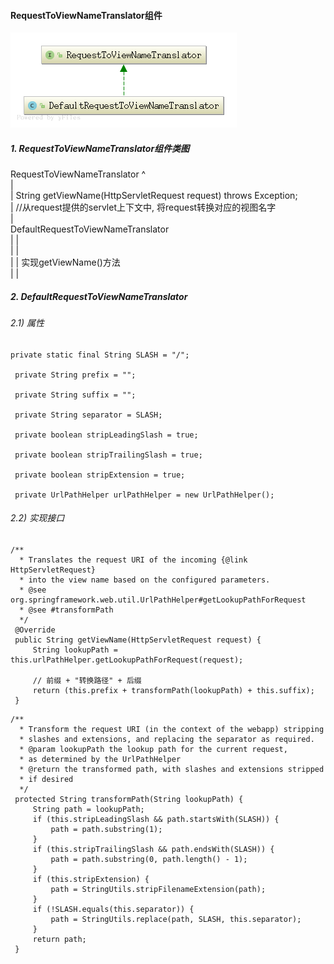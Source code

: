

#### RequestToViewNameTranslator组件

   ![RequestToViewNameTranslator组件类图](./img/RequestToViewNameTranslator组件类图.png)      
   
   
##### 1. RequestToViewNameTranslator组件类图   

   
   RequestToViewNameTranslator
             ^            
             |       
             |     String getViewName(HttpServletRequest request) throws Exception;          
             |     //从request提供的servlet上下文中, 将request转换对应的视图名字    
             |                     
   DefaultRequestToViewNameTranslator       
            | |      
            | |    
            | |    实现getViewName()方法    
            | |                
   
   
##### 2. DefaultRequestToViewNameTranslator       
   
   ###### 2.1) 属性  
   ```
   private static final String SLASH = "/";
   
   	private String prefix = "";
   
   	private String suffix = "";
   
   	private String separator = SLASH;
   
   	private boolean stripLeadingSlash = true;
   
   	private boolean stripTrailingSlash = true;
   
   	private boolean stripExtension = true;
   
   	private UrlPathHelper urlPathHelper = new UrlPathHelper();
   ```
   
   ###### 2.2) 实现接口
   ```
   /**
   	 * Translates the request URI of the incoming {@link HttpServletRequest}
   	 * into the view name based on the configured parameters.
   	 * @see org.springframework.web.util.UrlPathHelper#getLookupPathForRequest
   	 * @see #transformPath
   	 */
   	@Override
   	public String getViewName(HttpServletRequest request) {
   		String lookupPath = this.urlPathHelper.getLookupPathForRequest(request);
   		
   		// 前缀 + "转换路径" + 后缀  
   		return (this.prefix + transformPath(lookupPath) + this.suffix);
   	}
   ```
   
   ```
   /**
   	 * Transform the request URI (in the context of the webapp) stripping
   	 * slashes and extensions, and replacing the separator as required.
   	 * @param lookupPath the lookup path for the current request,
   	 * as determined by the UrlPathHelper
   	 * @return the transformed path, with slashes and extensions stripped
   	 * if desired
   	 */
   	protected String transformPath(String lookupPath) {
   		String path = lookupPath;
   		if (this.stripLeadingSlash && path.startsWith(SLASH)) {
   			path = path.substring(1);
   		}
   		if (this.stripTrailingSlash && path.endsWith(SLASH)) {
   			path = path.substring(0, path.length() - 1);
   		}
   		if (this.stripExtension) {
   			path = StringUtils.stripFilenameExtension(path);
   		}
   		if (!SLASH.equals(this.separator)) {
   			path = StringUtils.replace(path, SLASH, this.separator);
   		}
   		return path;
   	}
   ```
  













